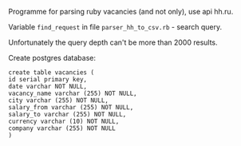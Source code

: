 Programme for parsing ruby vacancies (and not only), use api hh.ru.

Variable ```find_request``` in file ```parser_hh_to_csv.rb``` - search query.

Unfortunately the query depth can't be more than 2000 results.

Create postgres database:

```
create table vacancies (
id serial primary key,
date varchar NOT NULL,
vacancy_name varchar (255) NOT NULL,
city varchar (255) NOT NULL,
salary_from varchar (255) NOT NULL,
salary_to varchar (255) NOT NULL,
currency varchar (10) NOT NULL,
company varchar (255) NOT NULL
)
```
